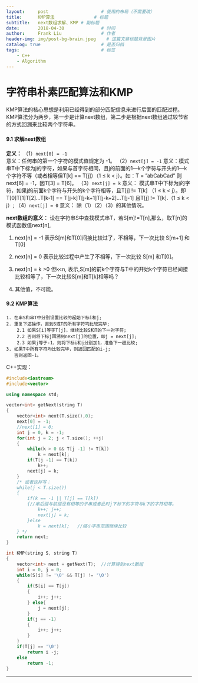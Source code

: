 ```yaml
---
layout:     post                    # 使用的布局（不需要改）
title:      KMP算法               # 标题
subtitle:   next数组求解、KMP # 副标题
date:       2018-04-30              # 时间
author:     Frank Liu               # 作者
header-img: img/post-bg-brain.jpeg    # 这篇文章标题背景图片
catalog: true                       # 是否归档
tags:                               # 标签
    - C++
    - Algorithm
---
```


# 字符串朴素匹配算法和KMP

KMP算法的核心思想是利用已经得到的部分匹配信息来进行后面的匹配过程。KMP算法分为两步，第一步是计算next数组，第二步是根据next数组通过较节省的方式回溯来比较两个字符串。

#### 9.1 求解next数组

**定义：**
（1）`next[0] = -1`   意义：任何串的第一个字符的模式值规定为 -1。
（2）`next[j] = -1`   意义：模式串T中下标为j的字符，如果与首字符相同，且j的前面的1—k个字符与开头的1—k个字符不等（或者相等但T[k] == T[j]）（1 ≤ k < j）。如：T = ”abCabCad” 则 next[6] = -1，因T[3] = T[6]。
（3）`next[j] = k`   意义： 模式串T中下标为j的字符，如果j的前面k个字符与开头的k个字符相等，且T[j] != T[k] （1 ≤ k < j）。即T[0]T[1]T[2]...T[k-1] == T[j-k]T[j-k+1]T[j-k+2]…T[j-1] 且T[j] != T[k].（1 ≤ k < j）;
（4）`next[j] = 0`   意义： 除（1）（2）（3）的其他情况。

**next数组的意义：**
设在字符串S中查找模式串T，若S[m]!=T[n],那么，取T[n]的模式函数值next[n],

1. next[n] = -1 表示S[m]和T[0]间接比较过了，不相等，下一次比较 S[m+1] 和T[0]

2. next[n] = 0 表示比较过程中产生了不相等，下一次比较 S[m] 和T[0]。

3. next[n] = k >0 但k<n, 表示,S[m]的前k个字符与T中的开始k个字符已经间接比较相等了，下一次比较S[m]和T[k]相等吗？

4. 其他值，不可能。

#### 9.2 KMP算法

```
1. 在串S和串T中分别设置比较的起始下标i和j;
2. 重复下述操作，直到S或T的所有字符均比较完毕;
    2.1 如果S[i]等于T[j]，继续比较S和T的下一对字符;
    2.2 否则将下标j回溯到next[j]的位置，即j = next[j];
    2.3 如果j等于-1，则将下标i和j分别加1，准备下一趟比较;
3. 如果T中所有字符均比较完毕，则返回匹配的i-j;
   否则返回-1。
```
C\++实现：
```c++
#include<iostream>
#include<vector>

using namespace std;

vector<int> getNext(string T)
{
    vector<int> next(T.size(),0);
    next[0] = -1;
    //next[1] = 0;
    int j = 0, k = -1;
    for(int j = 2; j < T.size(); ++j)
    {
        while(k > 0 && T[j -1] != T[k])
            k = next[k];
        if(T[j -1] == T[k])
            k++;
        next[j] = k;
    }
    /* 或者这样写：
    while(j < T.size())
    {
        if(k == -1 || T[j] == T[k])
        {//串后缀与前缀没有相等的子串或者此时j下标下的字符与k下的字符相等。
            k++; j++;
            next[j] = k;
        }else
            k = next[k];   //缩小字串范围继续比较
    } */
    return next;
}

int KMP(string S, string T)
{
    vector<int> next = getNext(T);  //计算得到next数组
    int i = 0, j = 0;
    while(S[i] != '\0' && T[j] != '\0')
    {
        if(S[i] == T[j])
        {
            i++; j++;
        } else{
            j = next[j];   
        }
        if(j == -1)
        {
            i++; j++;
        }
    }
    if(T[j] == '\0')
        return i -j;
    else
        return -1;
}
```
------